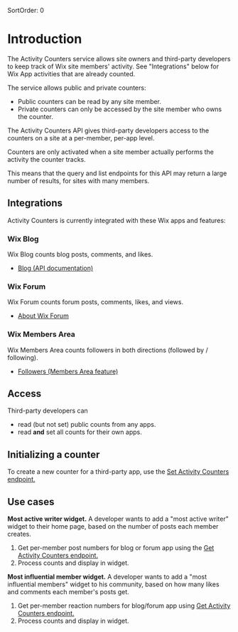 SortOrder: 0
# Introduction

The Activity Counters service allows site owners and third-party developers to keep track of Wix site members' activity. See "Integrations" below for  Wix App activities that are already counted.

The service allows public and private counters: 
 - Public counters can be read by any site member.
 - Private counters can only be accessed by the site member who owns the counter.

The Activity Counters API gives third-party developers access to the counters on a site at a per-member, per-app level.

Counters are only activated when a site member actually performs the activity the counter tracks.

This means that the query and list endpoints for this API may return a large number of results, for sites with many members.

## Integrations

Activity Counters is currently integrated with these Wix apps and features:

### Wix Blog

Wix Blog counts blog posts, comments, and likes.

 - [Blog (API documentation)](https://dev.wix.com/api/rest/wix-blog/blog/introduction)

### Wix Forum

Wix Forum counts forum posts, comments, likes, and views.
 - [About Wix Forum](https://support.wix.com/en/article/wix-forum-about-wix-forum)

### Wix Members Area

Wix Members Area counts followers in both directions (followed by / following).
 - [Followers (Members Area feature)](https://support.wix.com/en/article/about-the-members-area)


## Access

Third-party developers can
 - read (but not set) public counts from any apps.
 - read **and** set all counts for their own apps.

## Initializing a counter

To create a new counter for a third-party app, use the [Set Activity Counters
 endpoint.](https://dev.wix.com/api/rest/activity-counters/set-activity-counters)

## Use cases

**Most active writer widget.** 
A developer wants to add a "most active writer" widget to their home page, based on the number of posts each member creates.

1. Get per-member post numbers for blog or forum app using the [Get Activity Counters endpoint.](https://dev.wix.com/api/rest/activity-counters/get-activity-counters)
2. Process counts and display in widget.
 
**Most influential member widget.** 
A developer wants to add a "most influential members" widget to his community, based on how many likes and comments each member's posts get.

1. Get per-member reaction numbers for blog/forum app using [Get Activity Counters endpoint.](https://dev.wix.com/api/rest/activity-counters/get-activity-counters)
2. Process counts and display in widget.

